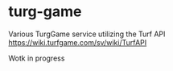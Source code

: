 # turg-game
Various TurgGame service utilizing the Turf API https://wiki.turfgame.com/sv/wiki/TurfAPI

Wotk in progress
